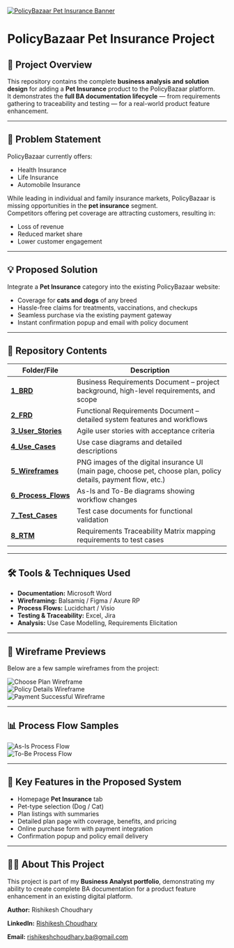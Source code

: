 [![PolicyBazaar Pet Insurance Banner](5_Wireframes/PolicyBazaar_Banner.png)](5_Wireframes/PolicyBazaar_Banner.png)

# PolicyBazaar Pet Insurance Project

## 📌 Project Overview
This repository contains the complete **business analysis and solution design** for adding a **Pet Insurance** product to the PolicyBazaar platform.  
It demonstrates the **full BA documentation lifecycle** — from requirements gathering to traceability and testing — for a real-world product feature enhancement.

---

## 🏦 Problem Statement
PolicyBazaar currently offers:
- Health Insurance
- Life Insurance
- Automobile Insurance

While leading in individual and family insurance markets, PolicyBazaar is missing opportunities in the **pet insurance** segment.  
Competitors offering pet coverage are attracting customers, resulting in:
- Loss of revenue
- Reduced market share
- Lower customer engagement

---

## 💡 Proposed Solution
Integrate a **Pet Insurance** category into the existing PolicyBazaar website:
- Coverage for **cats and dogs** of any breed
- Hassle-free claims for treatments, vaccinations, and checkups
- Seamless purchase via the existing payment gateway
- Instant confirmation popup and email with policy document

---

## 📂 Repository Contents

| Folder/File | Description |
|-------------|-------------|
| [**1_BRD**](1_BRD/) | Business Requirements Document – project background, high-level requirements, and scope |
| [**2_FRD**](2_FRD/) | Functional Requirements Document – detailed system features and workflows |
| [**3_User_Stories**](3_User_Stories/) | Agile user stories with acceptance criteria |
| [**4_Use_Cases**](4_Use_Cases/) | Use case diagrams and detailed descriptions |
| [**5_Wireframes**](5_Wireframes/) | PNG images of the digital insurance UI (main page, choose pet, choose plan, policy details, payment flow, etc.) |
| [**6_Process_Flows**](6_Process_Flows/) | As-Is and To-Be diagrams showing workflow changes |
| [**7_Test_Cases**](7_Test_Cases/) | Test case documents for functional validation |
| [**8_RTM**](8_RTM/) | Requirements Traceability Matrix mapping requirements to test cases |

---

## 🛠 Tools & Techniques Used
- **Documentation:** Microsoft Word  
- **Wireframing:** Balsamiq / Figma / Axure RP  
- **Process Flows:** Lucidchart / Visio  
- **Testing & Traceability:** Excel, Jira  
- **Analysis:** Use Case Modelling, Requirements Elicitation

---

## 📸 Wireframe Previews
Below are a few sample wireframes from the project:

![Choose Plan Wireframe](5_Wireframes/Wireframe_3%20(Choose%20Plan).png)  
![Policy Details Wireframe](5_Wireframes/Wireframe_4%20(Policy%20Details).png)  
![Payment Successful Wireframe](5_Wireframes/Wireframe_6%20(Payment%20Successful).png)

---

## 📊 Process Flow Samples
![As-Is Process Flow](6_Process_Flows/As-Is%20Process%20Flow.png)  
![To-Be Process Flow](6_Process_Flows/To-Be%20Process%20Flow.png)

---

## 🎯 Key Features in the Proposed System
- Homepage **Pet Insurance** tab
- Pet-type selection (Dog / Cat)
- Plan listings with summaries
- Detailed plan page with coverage, benefits, and pricing
- Online purchase form with payment integration
- Confirmation popup and policy email delivery

---

## 👩‍💼 About This Project
This project is part of my **Business Analyst portfolio**, demonstrating my ability to create complete BA documentation for a product feature enhancement in an existing digital platform.

**Author:** Rishikesh Choudhary  

**LinkedIn:** [Rishikesh Choudhary](https://www.linkedin.com/in/rishikesh-choudhary-ba-166100377)  

**Email:** rishikeshchoudhary.ba@gmail.com
